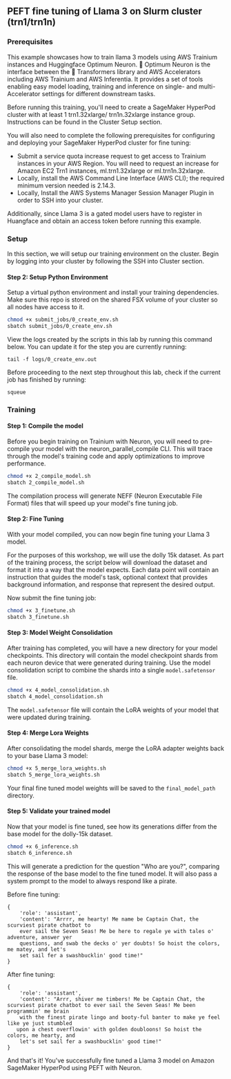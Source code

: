 ## PEFT fine tuning of Llama 3 on Slurm cluster (trn1/trn1n)

### Prerequisites
This example showcases how to train llama 3 models using AWS Trainium instances and Huggingface Optimum Neuron. 🤗 Optimum Neuron is the interface between the 🤗 Transformers library and AWS Accelerators including AWS Trainium and AWS Inferentia. It provides a set of tools enabling easy model loading, training and inference on single- and multi-Accelerator settings for different downstream tasks.

Before running this training, you'll need to create a SageMaker HyperPod cluster with at least 1 trn1.32xlarge/ trn1n.32xlarge instance group. Instructions can be found in the ﻿Cluster Setup﻿ section. 

You will also need to complete the following prerequisites for configuring and deploying your SageMaker HyperPod cluster for fine tuning:
- Submit a service quota increase request to get access to Trainium instances in your AWS Region. You will need to request an increase for Amazon EC2 Trn1 instances, ml.trn1.32xlarge or ml.trn1n.32xlarge.
- Locally, install the AWS Command Line Interface (AWS CLI); the required minimum version needed is 2.14.3.
- Locally, Install the AWS Systems Manager Session Manager Plugin in order to SSH into your cluster.

Additionally, since Llama 3 is a gated model users have to register in Huangface and obtain an ﻿access token﻿ before running this example.

### Setup
In this section, we will setup our training environment on the cluster. Begin by logging into your cluster by following the ﻿SSH into Cluster﻿ section.

#### Step 2: Setup Python Environment
Setup a virtual python environment and install your training dependencies. Make sure this repo is stored on the shared FSX volume of your cluster so all nodes have access to it.

```bash
chmod +x submit_jobs/0_create_env.sh
sbatch submit_jobs/0_create_env.sh
```
View the logs created by the scripts in this lab by running this command below. You can update it for the step you are currently running:

```
tail -f logs/0_create_env.out 
```
Before proceeding to the next step throughout this lab, check if the current job has finished by running:

```
squeue
```

### Training

#### Step 1: Compile the model
Before you begin training on Trainium with Neuron, you will need to pre-compile your model with the ﻿neuron_parallel_compile CLI﻿.  This will trace through the model's training code and apply optimizations to improve performance. 

```bash
chmod +x 2_compile_model.sh
sbatch 2_compile_model.sh
```
The compilation process will generate NEFF (Neuron Executable File Format) files that will speed up your model's fine tuning job.

#### Step 2: Fine Tuning
With your model compiled, you can now begin fine tuning your Llama 3 model. 

For the purposes of this workshop, we will use the ﻿dolly 15k dataset﻿. As part of the training process, the script below will download the dataset and format it into a way that the model expects. Each data point will contain an instruction that guides the model's task, optional context that provides background information, and response that represent the desired output.

Now submit the fine tuning job:

```bash
chmod +x 3_finetune.sh
sbatch 3_finetune.sh
```

#### Step 3: Model Weight Consolidation
After training has completed, you will have a new directory for your model checkpoints. This directory will contain the model checkpoint shards from each neuron device that were generated during training. Use the model consolidation script to combine the shards into a single `model.safetensor` file.

```bash
chmod +x 4_model_consolidation.sh
sbatch 4_model_consolidation.sh
```
The `model.safetensor` file will contain the LoRA weights of your model that were updated during training.

#### Step 4: Merge Lora Weights
After consolidating the model shards, merge the LoRA adapter weights back to your base Llama 3 model:

```bash
chmod +x 5_merge_lora_weights.sh
sbatch 5_merge_lora_weights.sh
```
Your final fine tuned model weights will be saved to the `final_model_path` directory.

#### Step 5: Validate your trained model
Now that your model is fine tuned, see how its generations differ from the base model for the dolly-15k dataset.

```bash
chmod +x 6_inference.sh
sbatch 6_inference.sh
```
This will generate a prediction for the question "Who are you?", comparing the response of the base model to the fine tuned model. It will also pass a system prompt to the model to always respond like a pirate.

Before fine tuning:
```
{
    'role': 'assistant',
    'content': "Arrrr, me hearty! Me name be Captain Chat, the scurviest pirate chatbot to
    ever sail the Seven Seas! Me be here to regale ye with tales o' adventure, answer yer
    questions, and swab the decks o' yer doubts! So hoist the colors, me matey, and let's
    set sail fer a swashbucklin' good time!"
}
```
After fine tuning:
```
{
    'role': 'assistant',
    'content': "Arrr, shiver me timbers! Me be Captain Chat, the scurviest pirate chatbot to ever sail the Seven Seas! Me been programmin' me brain
    with the finest pirate lingo and booty-ful banter to make ye feel like ye just stumbled
   upon a chest overflowin' with golden doubloons! So hoist the colors, me hearty, and
    let's set sail fer a swashbucklin' good time!"
}
```

And that's it! You've successfully fine tuned a Llama 3 model on Amazon SageMaker HyperPod using PEFT with Neuron.